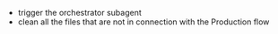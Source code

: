 - trigger the orchestrator subagent
- clean all the files that are not in connection with the Production flow
